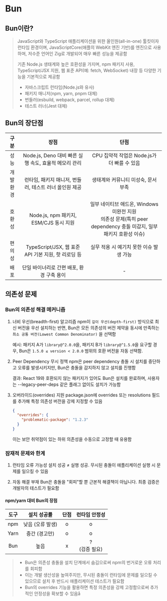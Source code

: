 # Bun

## Bun이란?

> JavaScript와 TypeScript 애플리케이션을 위한 올인원(all-in-one) 툴킷이자 런타임 환경이며, JavaScriptCore(애플의 WebKit 엔진 기반)를 엔진으로 사용하며, 저수준 언어인 Zig로 개발되어 매우 빠른 성능을 제공함
>
> 기존 Node.js 생태계와 높은 호환성을 가지며, npm 패키지 사용, TypeScript/JSX 지원, 웹 표준 API(예: fetch, WebSocket) 내장 등 다양한 기능을 기본적으로 제공함
>
> - 자바스크립트 런타임(Node.js와 유사)
> - 패키지 매니저(npm, yarn, pnpm 대체)
> - 번들러(esbuild, webpack, parcel, rollup 대체)
> - 테스트 러너(Jest 대체)

## Bun의 장단점

|구분|장점|단점|
|:---:|:---:|:---:|
|성능|Node.js, Deno 대비 빠른 실행 속도, 효율적 메모리 관리|CPU 집약적 작업은 Node.js가 더 빠를 수 있음|
|개발환경|런타임, 패키지 매니저, 번들러, 테스트 러너 올인원 제공|생태계와 커뮤니티 미성숙, 문서 부족|
|호환성|Node.js, npm 패키지, ESM/CJS 동시 지원 |일부 네이티브 애드온, Windows 미완전 지원 <br/> 의존성 문제(특히 peer dependency 충돌 미감지, 일부 패키지 호환성 이슈)|
|편의성|TypeScript/JSX, 웹 표준 API 기본 지원, 핫 리로딩 등|실무 적용 시 예기치 못한 이슈 발생 가능|
|배포|단일 바이너리로 간편 배포, 환경 구축 용이| - |

## 의존성 문제

### Bun의 의존성 해결 메커니즘

1. 너비 우선(breadth-first) 알고리즘
    npm이 `깊이 우선(depth-first)` 방식으로 최신 버전을 우선 설치하는 반면, Bun은 모든 의존성의 버전 제약을 동시에 만족하는 `최소 공통 버전(Lowest Common Denominator)` 을 선택함

    예시: 패키지 A가 `library@^2.0.0`을, 패키지 B가 `library@^1.5.0`을 요구할 경우, Bun은 `1.5.0 ≤ version < 2.0.0` 범위의 호환 버전을 자동 선택함.

2. Peer Dependency 무시 정책
    npm은 peer dependency 충돌 시 설치를 중단하고 오류를 발생시키지만, Bun은 충돌을 감지하지 않고 설치를 진행함

    결과: React 19와 호환되지 않는 패키지가 있어도 Bun은 설치를 완료하며, 사용자는 --legacy-peer-deps 같은 플래그 없이도 설치가 가능함

3. 오버라이드(overrides) 지원
    package.json에 overrides 또는 resolutions 필드를 추가해 특정 의존성 버전을 강제 지정할 수 있음

    ```json
    {
      "overrides": {
        "problematic-package": "1.2.3"
      }
    }
    ```

    이는 보안 취약점이 있는 하위 의존성을 수동으로 고정할 때 유용함

### 잠재적 문제와 한계

1. 런타임 오류 가능성
    설치 성공 ≠ 실행 성공. 무시된 충돌이 애플리케이션 실행 시 문제를 일으킬 수 있음

2. 자동 해결 부재
    Bun은 충돌을 "회피"할 뿐 근본적 해결책이 아닙니다. 최종 검증은 개발자의 테스트가 필요함

#### npm/yarn 대비 Bun의 장점

|도구|설치 성공률|단점|런타임 안정성|
|:---:|:---:|:---:|:---:|
|npm|낮음 (오류 발생)|o|o|
|Yarn|중간 (경고만)|o|o|
|Bun|높음|x|?<br />(검증 필요)|

> - Bun은 의존성 충돌을 설치 단계에서 숨김으로써 npm의 번거로운 오류 처리를 회피함
> - 이는 개발 생산성을 높여주지만, 무시된 충돌이 런타임에 문제를 일으킬 수 있으므로 설치 후 반드시 애플리케이션 테스트가 필요함
> - Bun의 overrides 기능을 활용하면 특정 의존성을 강제 고정함으로써 추가적인 안정성을 확보할 수 있음å
